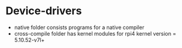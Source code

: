 # Device-drivers
- native folder consists programs for a native compiler
- cross-compile folder has kernel modules for rpi4 kernel version = 5.10.52-v7l+
